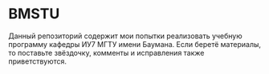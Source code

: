 # BMSTU
Данный репозиторий содержит мои попытки реализовать учебную программу кафедры ИУ7 МГТУ имени Баумана. Если беретё материалы, то поставьте звёздочку, комменты и исправления также приветствуются.
